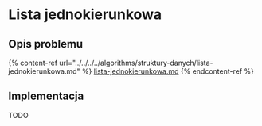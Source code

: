 # Lista jednokierunkowa

## Opis problemu

{% content-ref url="../../../../algorithms/struktury-danych/lista-jednokierunkowa.md" %}
[lista-jednokierunkowa.md](../../../../algorithms/struktury-danych/lista-jednokierunkowa.md)
{% endcontent-ref %}

## Implementacja

TODO
